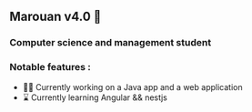 ## Marouan v4.0 🤖
### Computer science and management student
### Notable features :
<!--
**MarouanLaroui/MarouanLaroui** is a ✨ _special_ ✨ repository because its `README.md` (this file) appears on your GitHub profile.
-->

- 👨‍💻 Currently working on a Java app and a web application
- ⌛ Currently learning Angular && nestjs
<!--
- 💬 Ask me about ...
- 📫 How to reach me: marouanlaroui2000@gmail.com 
- 😄 Pronouns: ...
- ⚡ Fun fact: ...
-->
